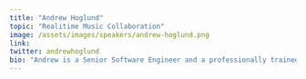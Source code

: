 ```yaml
---
title: "Andrew Hoglund"
topic: "Realitime Music Collaboration"
image: /assets/images/speakers/andrew-hoglund.png
link:
twitter: andrewhoglund
bio: "Andrew is a Senior Software Engineer and a professionally trained musician. He currently works at TuneCore, Inc. and regularly plays music around NYC."
---
```


